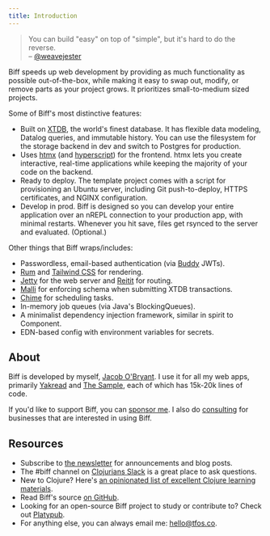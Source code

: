 ```yaml
---
title: Introduction
---
```


<blockquote>
<p>You can build "easy" on top of "simple", but it's hard to do the reverse.<br>
– <a href="https://github.com/ring-clojure/ring/issues/393#issuecomment-593005197">@weavejester</a></p>
</blockquote>

Biff speeds up web development by providing as much functionality as possible
out-of-the-box, while making it easy to swap out, modify, or remove parts as
your project grows. It prioritizes small-to-medium sized projects.

Some of Biff's most distinctive features:

- Built on [XTDB](https://xtdb.com/), the world's finest database. It has
  flexible data modeling, Datalog queries, and immutable history. You can use
  the filesystem for the storage backend in dev and switch to Postgres for
  production.
- Uses [htmx](https://htmx.org/) (and [hyperscript](https://hyperscript.org/))
  for the frontend. htmx lets you create interactive, real-time applications
  while keeping the majority of your code on the backend.
- Ready to deploy. The template project comes with a script for provisioning an
  Ubuntu server, including Git push-to-deploy, HTTPS certificates, and NGINX
  configuration.
- Develop in prod. Biff is designed so you can develop your entire application
  over an nREPL connection to your production app, with minimal restarts.
  Whenever you hit save, files get rsynced to the server and evaluated.
  (Optional.)

Other things that Biff wraps/includes:

- Passwordless, email-based authentication (via [Buddy](https://funcool.github.io/buddy-sign/latest/) JWTs).
- [Rum](https://github.com/tonsky/rum) and [Tailwind CSS](https://tailwindcss.com/) for rendering.
- [Jetty](https://github.com/sunng87/ring-jetty9-adapter) for the web server
  and [Reitit](https://github.com/metosin/reitit) for routing.
- [Malli](https://github.com/metosin/malli) for enforcing schema when submitting XTDB transactions.
- [Chime](https://github.com/jarohen/chime) for scheduling tasks.
- In-memory job queues (via Java's BlockingQueues).
- A minimalist dependency injection framework, similar in spirit to Component.
- EDN-based config with environment variables for secrets.

## About

Biff is developed by myself, [Jacob O'Bryant](https://tfos.co). I use it for all my web apps, primarily
[Yakread](https://yakread.com/) and [The Sample](https://thesample.ai/), each of which has
15k-20k lines of code.

If you'd like to support Biff, you can [sponsor me](https://github.com/sponsors/jacobobryant/).
I also do [consulting](https://biffweb.com/consulting) for businesses that are
interested in using Biff.

## Resources

- Subscribe to [the newsletter](/newsletter/) for announcements and blog posts.
- The #biff channel on [Clojurians Slack](http://clojurians.net) is a great place to ask questions.
- New to Clojure? Here's [an opinionated list of excellent Clojure learning materials](https://gist.github.com/ssrihari/0bf159afb781eef7cc552a1a0b17786f).
- Read Biff's source [on GitHub](https://github.com/jacobobryant/biff).
- Looking for an open-source Biff project to study or contribute to? Check out [Platypub](https://github.com/jacobobryant/platypub).
- For anything else, you can always email me: <hello@tfos.co>.
